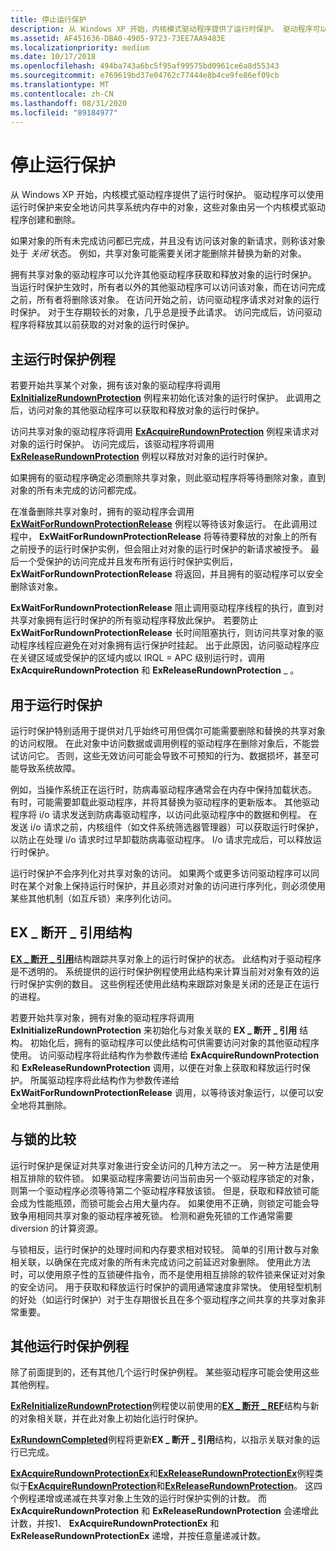 ```yaml
---
title: 停止运行保护
description: 从 Windows XP 开始，内核模式驱动程序提供了运行时保护。 驱动程序可以使用运行时保护来安全地访问共享系统内存中的对象，这些对象由另一个内核模式驱动程序创建和删除。
ms.assetid: AF451636-DBA0-4905-9723-73EE7AA9483E
ms.localizationpriority: medium
ms.date: 10/17/2018
ms.openlocfilehash: 494ba743a6bc5f95af99575bd0961ce6a8d55343
ms.sourcegitcommit: e769619bd37e04762c77444e8b4ce9fe86ef09cb
ms.translationtype: MT
ms.contentlocale: zh-CN
ms.lasthandoff: 08/31/2020
ms.locfileid: "89184977"
---
```

# <a name="run-down-protection"></a>停止运行保护


从 Windows XP 开始，内核模式驱动程序提供了运行时保护。 驱动程序可以使用运行时保护来安全地访问共享系统内存中的对象，这些对象由另一个内核模式驱动程序创建和删除。

如果对象的所有未完成访问都已完成，并且没有访问该对象的新请求，则称该对象处于 *关闭* 状态。 例如，共享对象可能需要关闭才能删除并替换为新的对象。

拥有共享对象的驱动程序可以允许其他驱动程序获取和释放对象的运行时保护。 当运行时保护生效时，所有者以外的其他驱动程序可以访问该对象，而在访问完成之前，所有者将删除该对象。 在访问开始之前，访问驱动程序请求对对象的运行时保护。 对于生存期较长的对象，几乎总是授予此请求。 访问完成后，访问驱动程序将释放其以前获取的对对象的运行时保护。

## <a name="primary-run-down-protection-routines"></a>主运行时保护例程


若要开始共享某个对象，拥有该对象的驱动程序将调用 [**ExInitializeRundownProtection**](/windows-hardware/drivers/ddi/wdm/nf-wdm-exinitializerundownprotection) 例程来初始化该对象的运行时保护。 此调用之后，访问对象的其他驱动程序可以获取和释放对象的运行时保护。

访问共享对象的驱动程序将调用 [**ExAcquireRundownProtection**](/windows-hardware/drivers/ddi/wdm/nf-wdm-exacquirerundownprotection) 例程来请求对对象的运行时保护。 访问完成后，该驱动程序将调用 [**ExReleaseRundownProtection**](/windows-hardware/drivers/ddi/wdm/nf-wdm-exreleaserundownprotection) 例程以释放对对象的运行时保护。

如果拥有的驱动程序确定必须删除共享对象，则此驱动程序将等待删除对象，直到对象的所有未完成的访问都完成。

在准备删除共享对象时，拥有的驱动程序会调用 [**ExWaitForRundownProtectionRelease**](/windows-hardware/drivers/ddi/wdm/nf-wdm-exwaitforrundownprotectionrelease) 例程以等待该对象运行。 在此调用过程中， **ExWaitForRundownProtectionRelease** 将等待要释放的对象上的所有之前授予的运行时保护实例，但会阻止对对象的运行时保护的新请求被授予。 最后一个受保护的访问完成并且发布所有运行时保护实例后， **ExWaitForRundownProtectionRelease** 将返回，并且拥有的驱动程序可以安全删除该对象。

**ExWaitForRundownProtectionRelease** 阻止调用驱动程序线程的执行，直到对共享对象拥有运行时保护的所有驱动程序释放此保护。 若要防止 **ExWaitForRundownProtectionRelease** 长时间阻塞执行，则访问共享对象的驱动程序线程应避免在对对象拥有运行保护时挂起。 出于此原因，访问驱动程序应在关键区域或受保护的区域内或以 IRQL = APC 级别运行时，调用 **ExAcquireRundownProtection** 和 **ExReleaseRundownProtection** \_ 。

## <a name="uses-for-run-down-protection"></a>用于运行时保护


运行时保护特别适用于提供对几乎始终可用但偶尔可能需要删除和替换的共享对象的访问权限。 在此对象中访问数据或调用例程的驱动程序在删除对象后，不能尝试访问它。 否则，这些无效访问可能会导致不可预知的行为、数据损坏，甚至可能导致系统故障。

例如，当操作系统正在运行时，防病毒驱动程序通常会在内存中保持加载状态。 有时，可能需要卸载此驱动程序，并将其替换为驱动程序的更新版本。 其他驱动程序将 i/o 请求发送到防病毒驱动程序，以访问此驱动程序中的数据和例程。 在发送 i/o 请求之前，内核组件（如文件系统筛选器管理器）可以获取运行时保护，以防止在处理 i/o 请求时过早卸载防病毒驱动程序。 I/o 请求完成后，可以释放运行时保护。

运行时保护不会序列化对共享对象的访问。 如果两个或更多访问驱动程序可以同时在某个对象上保持运行时保护，并且必须对对象的访问进行序列化，则必须使用某些其他机制（如互斥锁）来序列化访问。

## <a name="the-ex_rundown_ref-structure"></a>EX \_ 断开 \_ 引用结构


[**EX \_ 断开 \_ 引用**](./eprocess.md)结构跟踪共享对象上的运行时保护的状态。 此结构对于驱动程序是不透明的。 系统提供的运行时保护例程使用此结构来计算当前对对象有效的运行时保护实例的数目。 这些例程还使用此结构来跟踪对象是关闭的还是正在运行的进程。

若要开始共享对象，拥有对象的驱动程序将调用 **ExInitializeRundownProtection** 来初始化与对象关联的 **EX \_ 断开 \_ 引用** 结构。 初始化后，拥有的驱动程序可以使此结构可供需要访问对象的其他驱动程序使用。 访问驱动程序将此结构作为参数传递给 **ExAcquireRundownProtection** 和 **ExReleaseRundownProtection** 调用，以便在对象上获取和释放运行时保护。 所属驱动程序将此结构作为参数传递给 **ExWaitForRundownProtectionRelease** 调用，以等待该对象运行，以便可以安全地将其删除。

## <a name="comparison-to-locks"></a>与锁的比较


运行时保护是保证对共享对象进行安全访问的几种方法之一。 另一种方法是使用相互排除的软件锁。 如果驱动程序需要访问当前由另一个驱动程序锁定的对象，则第一个驱动程序必须等待第二个驱动程序释放该锁。 但是，获取和释放锁可能会成为性能瓶颈，而锁可能会占用大量内存。 如果使用不正确，则锁定可能会导致争用相同共享对象的驱动程序被死锁。 检测和避免死锁的工作通常需要 diversion 的计算资源。

与锁相反，运行时保护的处理时间和内存要求相对较轻。 简单的引用计数与对象相关联，以确保在完成对象的所有未完成访问之前延迟对象删除。 使用此方法时，可以使用原子性的互锁硬件指令，而不是使用相互排除的软件锁来保证对对象的安全访问。 用于获取和释放运行时保护的调用通常速度非常快。 使用轻型机制的好处（如运行时保护）对于生存期很长且在多个驱动程序之间共享的共享对象非常重要。

## <a name="other-run-down-protection-routines"></a>其他运行时保护例程


除了前面提到的，还有其他几个运行时保护例程。 某些驱动程序可能会使用这些其他例程。

[**ExReInitializeRundownProtection**](/windows-hardware/drivers/ddi/wdm/nf-wdm-exreinitializerundownprotection)例程使以前使用的[**EX \_ 断开 \_ REF**](./eprocess.md)结构与新的对象相关联，并在此对象上初始化运行时保护。

[**ExRundownCompleted**](/windows-hardware/drivers/ddi/wdm/nf-wdm-exrundowncompleted)例程将更新**EX \_ 断开 \_ 引用**结构，以指示关联对象的运行已完成。

[**ExAcquireRundownProtectionEx**](/windows-hardware/drivers/ddi/wdm/nf-wdm-exacquirerundownprotectionex)和[**ExReleaseRundownProtectionEx**](/windows-hardware/drivers/ddi/wdm/nf-wdm-exreleaserundownprotectionex)例程类似于[**ExAcquireRundownProtection**](/windows-hardware/drivers/ddi/wdm/nf-wdm-exacquirerundownprotection)和[**ExReleaseRundownProtection**](/windows-hardware/drivers/ddi/wdm/nf-wdm-exreleaserundownprotection)。 这四个例程递增或递减在共享对象上生效的运行时保护实例的计数。 而 **ExAcquireRundownProtection** 和 **ExReleaseRundownProtection** 会递增此计数，并按1、 **ExAcquireRundownProtectionEx** 和 **ExReleaseRundownProtectionEx** 递增，并按任意量递减计数。

 

